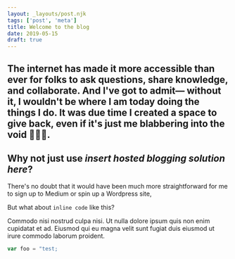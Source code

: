 ```yaml
---
layout: _layouts/post.njk
tags: ['post', 'meta']
title: Welcome to the blog
date: 2019-05-15
draft: true
---
```

The internet has made it more accessible than ever for folks to ask questions, share knowledge, and collaborate. And I've got to admit— without it, I wouldn't be where I am today doing the things I do. It was due time I created a space to give back, even if it's just me blabbering into the void 🤷🏼‍♂️.
---

## Why not just use *insert hosted blogging solution here*?

There's no doubt that it would have been much more straightforward for me to sign up to Medium or spin up a Wordpress site,  

But what about `inline code` like this?

Commodo nisi nostrud culpa nisi. Ut nulla dolore ipsum quis non enim cupidatat et ad. Eiusmod qui eu magna velit sunt fugiat duis eiusmod ut irure commodo laborum proident.

```js
var foo = "test;
```

